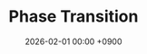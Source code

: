 ---
layout: event
title: "Phase Transition"
date: 2026-02-01 00:00 +0900
location: "Room TBA, TBA"
speaker: "HeeBeom Yang"
address: "TBA"
note: "Lecture, TBA"
overview: >
  none
timetable:
  - time: "TBA"
    title: "TBA"
    speaker: ""
    material_id: ""
map_embed: >
  <iframe src="https://www.google.com/maps/embed?pb=YOUR-MAPS-EMBED"
          loading="lazy" referrerpolicy="no-referrer-when-downgrade"></iframe>
hero:
  image: "/assets/img/Feynman-diagram.webp"  # Optional
  lines:
    - text: "Phase Transition"
      style: title
    - text: "HeeBeom Yang"
      style: subtitle
    - text: "2026.02.00 (TBA)"
      style: text
---